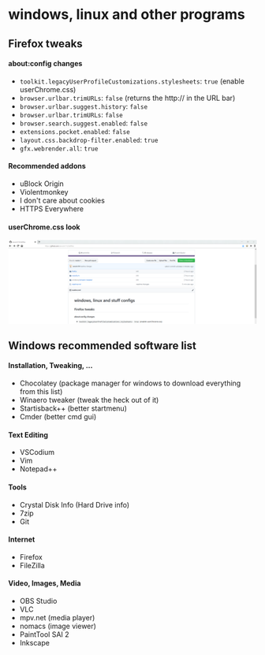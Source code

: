 # windows, linux and other programs

## Firefox tweaks

#### about:config changes

- `toolkit.legacyUserProfileCustomizations.stylesheets`: `true` (enable userChrome.css)
- `browser.urlbar.trimURLs`: `false` (returns the http:// in the URL bar)
- `browser.urlbar.suggest.history`: `false`
- `browser.urlbar.trimURLs`: `false`
- `browser.search.suggest.enabled`: `false`
- `extensions.pocket.enabled`: `false`
- `layout.css.backdrop-filter.enabled`: `true`
- `gfx.webrender.all`: `true`

#### Recommended addons

- uBlock Origin
- Violentmonkey
- I don't care about cookies
- HTTPS Everywhere

#### userChrome.css look
![userChrome.css](resources/firefox_css.png)

## Windows recommended software list

#### Installation, Tweaking, ...
- Chocolatey (package manager for windows to download everything from this list)
- Winaero tweaker (tweak the heck out of it)
- Startisback++ (better startmenu)
- Cmder (better cmd gui)

#### Text Editing
- VSCodium
- Vim
- Notepad++

#### Tools
- Crystal Disk Info (Hard Drive info)
- 7zip
- Git

#### Internet
- Firefox
- FileZilla

#### Video, Images, Media
- OBS Studio
- VLC
- mpv.net (media player)
- nomacs (image viewer)
- PaintTool SAI 2
- Inkscape
